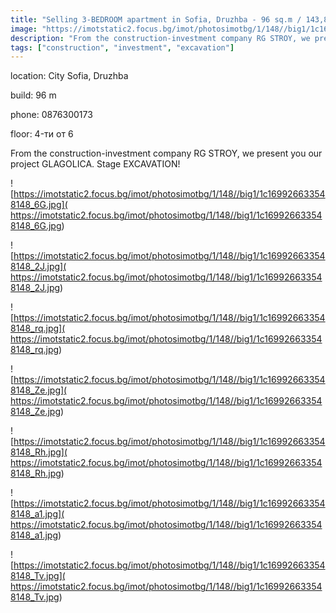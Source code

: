 ```yaml
---
title: "Selling 3-BEDROOM apartment in Sofia, Druzhba - 96 sq.m / 143,850 EUR :: imot.bg Advert"
image: "https://imotstatic2.focus.bg/imot/photosimotbg/1/148//big1/1c169926633548148_YX.jpg"
description: "From the construction-investment company RG STROY, we present you our project GLAGOLICA. Stage EXCAVATION!"
tags: ["construction", "investment", "excavation"]
---
```


location: City Sofia, Druzhba

build: 96 m

phone: 0876300173

floor: 4-ти от 6

From the construction-investment company RG STROY, we present you our project GLAGOLICA. Stage EXCAVATION!


![https://imotstatic2.focus.bg/imot/photosimotbg/1/148//big1/1c169926633548148_6G.jpg]( https://imotstatic2.focus.bg/imot/photosimotbg/1/148//big1/1c169926633548148_6G.jpg)


![https://imotstatic2.focus.bg/imot/photosimotbg/1/148//big1/1c169926633548148_2J.jpg]( https://imotstatic2.focus.bg/imot/photosimotbg/1/148//big1/1c169926633548148_2J.jpg)


![https://imotstatic2.focus.bg/imot/photosimotbg/1/148//big1/1c169926633548148_rq.jpg]( https://imotstatic2.focus.bg/imot/photosimotbg/1/148//big1/1c169926633548148_rq.jpg)


![https://imotstatic2.focus.bg/imot/photosimotbg/1/148//big1/1c169926633548148_Ze.jpg]( https://imotstatic2.focus.bg/imot/photosimotbg/1/148//big1/1c169926633548148_Ze.jpg)


![https://imotstatic2.focus.bg/imot/photosimotbg/1/148//big1/1c169926633548148_Rh.jpg]( https://imotstatic2.focus.bg/imot/photosimotbg/1/148//big1/1c169926633548148_Rh.jpg)


![https://imotstatic2.focus.bg/imot/photosimotbg/1/148//big1/1c169926633548148_a1.jpg]( https://imotstatic2.focus.bg/imot/photosimotbg/1/148//big1/1c169926633548148_a1.jpg)


![https://imotstatic2.focus.bg/imot/photosimotbg/1/148//big1/1c169926633548148_Tv.jpg]( https://imotstatic2.focus.bg/imot/photosimotbg/1/148//big1/1c169926633548148_Tv.jpg)


